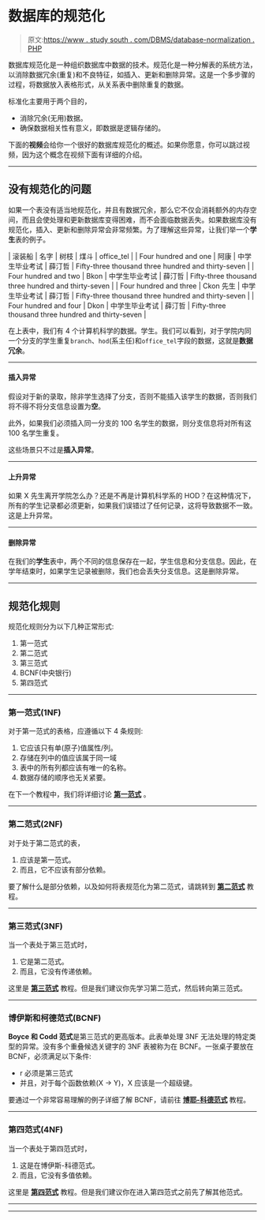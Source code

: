 # 数据库的规范化

> 原文:[https://www . study south . com/DBMS/database-normalization . PHP](https://www.studytonight.com/dbms/database-normalization.php)

数据库规范化是一种组织数据库中数据的技术。规范化是一种分解表的系统方法，以消除数据冗余(重复)和不良特征，如插入、更新和删除异常。这是一个多步骤的过程，将数据放入表格形式，从关系表中删除重复的数据。

标准化主要用于两个目的，

*   消除冗余(无用)数据。
*   确保数据相关性有意义，即数据是逻辑存储的。

下面的**视频**会给你一个很好的数据库规范化的概述。如果你愿意，你可以跳过视频，因为这个概念在视频下面有详细的介绍。

* * *

## 没有规范化的问题

如果一个表没有适当地规范化，并且有数据冗余，那么它不仅会消耗额外的内存空间，而且会使处理和更新数据库变得困难，而不会面临数据丢失。如果数据库没有规范化，插入、更新和删除异常会非常频繁。为了理解这些异常，让我们举一个**学生**表的例子。

| 滚装船 | 名字 | 树枝 | 煤斗 | office_tel |
| Four hundred and one | 阿康 | 中学生毕业考试 | 薛汀哲 | Fifty-three thousand three hundred and thirty-seven |
| Four hundred and two | Bkon | 中学生毕业考试 | 薛汀哲 | Fifty-three thousand three hundred and thirty-seven |
| Four hundred and three | Ckon 先生 | 中学生毕业考试 | 薛汀哲 | Fifty-three thousand three hundred and thirty-seven |
| Four hundred and four | Dkon | 中学生毕业考试 | 薛汀哲 | Fifty-three thousand three hundred and thirty-seven |

在上表中，我们有 4 个计算机科学的数据。学生。我们可以看到，对于学院内同一个分支的学生重复`branch`、`hod`(系主任)和`office_tel`字段的数据，这就是**数据冗余**。

* * *

#### 插入异常

假设对于新的录取，除非学生选择了分支，否则不能插入该学生的数据，否则我们将不得不将分支信息设置为**空**。

此外，如果我们必须插入同一分支的 100 名学生的数据，则分支信息将对所有这 100 名学生重复。

这些场景只不过是**插入异常**。

* * *

#### 上升异常

如果 X 先生离开学院怎么办？还是不再是计算机科学系的 HOD？在这种情况下，所有的学生记录都必须更新，如果我们误错过了任何记录，这将导致数据不一致。这是上升异常。

* * *

#### 删除异常

在我们的**学生**表中，两个不同的信息保存在一起，学生信息和分支信息。因此，在学年结束时，如果学生记录被删除，我们也会丢失分支信息。这是删除异常。

* * *

## 规范化规则

规范化规则分为以下几种正常形式:

1.  第一范式
2.  第二范式
3.  第三范式
4.  BCNF(中央银行)
5.  第四范式

* * *

### 第一范式(1NF)

对于第一范式的表格，应遵循以下 4 条规则:

1.  它应该只有单(原子)值属性/列。
2.  存储在列中的值应该属于同一域
3.  表中的所有列都应该有唯一的名称。
4.  数据存储的顺序也无关紧要。

在下一个教程中，我们将详细讨论 [**第一范式**](first-normal-form.php) 。

* * *

### 第二范式(2NF)

对于处于第二范式的表，

1.  应该是第一范式。
2.  而且，它不应该有部分依赖。

要了解什么是部分依赖，以及如何将表规范化为第二范式，请跳转到 [**第二范式**](second-normal-form.php) 教程。

* * *

### 第三范式(3NF)

当一个表处于第三范式时，

1.  它是第二范式。
2.  而且，它没有传递依赖。

这里是 [**第三范式**](third-normal-form.php) 教程。但是我们建议你先学习第二范式，然后转向第三范式。

* * *

### 博伊斯和柯德范式(BCNF)

**Boyce 和 Codd 范式**是第三范式的更高版本。此表单处理 3NF 无法处理的特定类型的异常。没有多个重叠候选关键字的 3NF 表被称为在 BCNF。一张桌子要放在 BCNF，必须满足以下条件:

*   r 必须是第三范式
*   并且，对于每个函数依赖(X → Y)，X 应该是一个超级键。

要通过一个非常容易理解的例子详细了解 BCNF，请前往 [**博耶-科德范式**](boyce-codd-normal-form.php) 教程。

* * *

### 第四范式(4NF)

当一个表处于第四范式时，

1.  这是在博伊斯-科德范式。
2.  而且，它没有多值依赖。

这里是 [**第四范式**](fourth-normal-form.php) 教程。但是我们建议你在进入第四范式之前先了解其他范式。

* * *

* * *